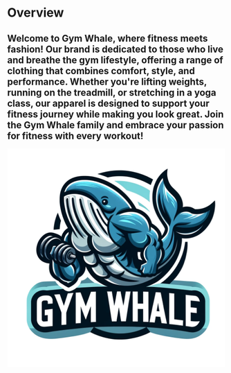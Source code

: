 # Overview

## Welcome to **Gym Whale**, where fitness meets fashion! Our brand is dedicated to those who live and breathe the gym lifestyle, offering a range of clothing that combines comfort, style, and performance. Whether you're lifting weights, running on the treadmill, or stretching in a yoga class, our apparel is designed to support your fitness journey while making you look great. Join the **Gym Whale** family and embrace your passion for fitness with every workout!

![Gym Whale Logl](pics/pic2.png)
